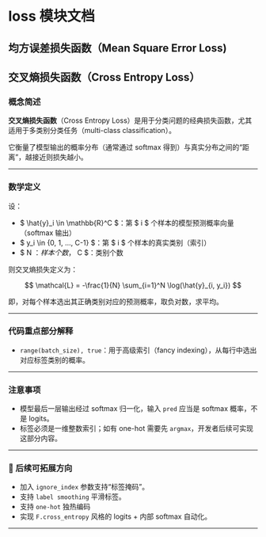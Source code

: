# loss 模块文档
## 均方误差损失函数（Mean Square Error Loss)

## 交叉熵损失函数（Cross Entropy Loss）
### 概念简述

**交叉熵损失函数**（Cross Entropy Loss）是用于分类问题的经典损失函数，尤其适用于多类别分类任务（multi-class classification）。

它衡量了模型输出的概率分布（通常通过 softmax 得到）与真实分布之间的“距离”，越接近则损失越小。

---

### 数学定义

设：

- $ \hat{y}_i \in \mathbb{R}^C $：第 $ i $ 个样本的模型预测概率向量（softmax 输出）
- $ y_i \in \{0, 1, ..., C-1\} $：第 $ i $ 个样本的真实类别（索引）
- $ N $：样本个数，$ C $：类别个数

则交叉熵损失定义为：

$$
\mathcal{L} = -\frac{1}{N} \sum_{i=1}^N \log(\hat{y}_{i, y_i})
$$

即，对每个样本选出其正确类别对应的预测概率，取负对数，求平均。

---

### 代码重点部分解释
- `range(batch_size), true`：用于高级索引（fancy indexing），从每行中选出对应标签类别的概率。

---
### 注意事项
- 模型最后一层输出经过 softmax 归一化，输入 `pred` 应当是 softmax 概率，不是 logits。
- 标签必须是一维整数索引；如有 one-hot 需要先 `argmax`，开发者后续可实现这部分内容。

---

### 🧭 后续可拓展方向

- 加入 `ignore_index` 参数支持“标签掩码”。
- 支持 `label smoothing` 平滑标签。
- 支持 `one-hot` 独热编码
- 实现 `F.cross_entropy` 风格的 logits + 内部 softmax 自动化。

---